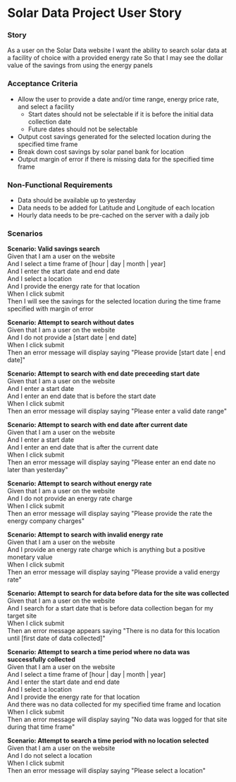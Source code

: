 # Solar Data Project User Story

### Story
As a user on the Solar Data website
I want the ability to search solar data at a facility of choice with a provided energy rate
So that I may see the dollar value of the savings from using the energy panels

### Acceptance Criteria
* Allow the user to provide a date and/or time range, energy price rate, and select a facility
    * Start dates should not be selectable if it is before the initial data collection date
    * Future dates should not be selectable
* Output cost savings generated for the selected location during the specified time frame
* Break down cost savings by solar panel bank for location
* Output margin of error if there is missing data for the specified time frame

### Non-Functional Requirements
* Data should be available up to yesterday
* Data needs to be added for Latitude and Longitude of each location
* Hourly data needs to be pre-cached on the server with a daily job

### Scenarios
**Scenario: Valid savings search**  
Given that I am a user on the website  
And I select a time frame of [hour | day | month | year]  
And I enter the start date and end date  
And I select a location  
And I provide the energy rate for that location  
When I click submit  
Then I will see the savings for the selected location during the time frame specified with margin of error  

**Scenario: Attempt to search without dates**  
Given that I am a user on the website  
And I do not provide a [start date | end date]  
When I click submit  
Then an error message will display saying "Please provide [start date | end date]"  

**Scenario: Attempt to search with end date preceeding start date**  
Given that I am a user on the website  
And I enter a start date  
And I enter an end date that is before the start date  
When I click submit  
Then an error message will display saying "Please enter a valid date range"  

**Scenario: Attempt to search with end date after current date**  
Given that I am a user on the website  
And I enter a start date  
And I enter an end date that is after the current date  
When I click submit  
Then an error message will display saying "Please enter an end date no later than yesterday"  

**Scenario: Attempt to search without energy rate**  
Given that I am a user on the website  
And I do not provide an energy rate charge  
When I click submit  
Then an error message will display saying "Please provide the rate the energy company charges"  

**Scenario: Attempt to search with invalid energy rate**  
Given that I am a user on the website  
And I provide an energy rate charge which is anything but a positive monetary value  
When I click submit  
Then an error message will display saying "Please provide a valid energy rate"  

**Scenario: Attempt to search for data before data for the site was collected**  
Given that I am a user on the website  
And I search for a start date that is before data collection began for my target site  
When I click submit  
Then an error message appears saying "There is no data for this location until [first date of data collected]"  

**Scenario: Attempt to search a time period where no data was successfully collected**  
Given that I am a user on the website  
And I select a time frame of [hour | day | month | year]  
And I enter the start date and end date  
And I select a location  
And I provide the energy rate for that location  
And there was no data collected for my specified time frame and location  
When I click submit  
Then an error message will display saying "No data was logged for that site during that time frame"  

**Scenario: Attempt to search a time period with no location selected**  
Given that I am a user on the website  
And I do not select a location  
When I click submit  
Then an error message will display saying "Please select a location"  
